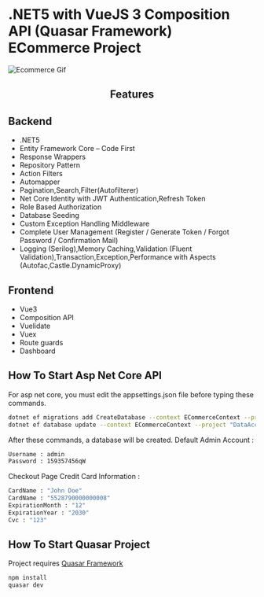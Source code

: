 # .NET5 with VueJS 3 Composition API (Quasar Framework) ECommerce Project

<img alt="Ecommerce Gif" src="assets/Ecommercelast.gif"> </img>

**<h2 align="center">Features</p>**

## Backend
- .NET5
- Entity Framework Core – Code First 
- Response Wrappers
- Repository Pattern
- Action Filters
- Automapper
- Pagination,Search,Filter(Autofilterer)
- Net Core Identity with JWT Authentication,Refresh Token
- Role Based Authorization
- Database Seeding
- Custom Exception Handling Middleware
- Complete User Management  (Register / Generate Token / Forgot Password / Confirmation Mail)
- Logging (Serilog),Memory Caching,Validation (Fluent Validation),Transaction,Exception,Performance with Aspects (Autofac,Castle.DynamicProxy)

## Frontend
- Vue3
- Composition API
- Vuelidate
- Vuex
- Route guards
- Dashboard

## How To Start Asp Net Core API

For asp net core, you must edit the appsettings.json file before typing these commands. 

```sh
dotnet ef migrations add CreateDatabase --context ECommerceContext --project "DataAccess" --startup-project "WebAPI"
dotnet ef database update --context ECommerceContext --project "DataAccess" --startup-project "WebAPI"
```
After these commands, a database will be created. 
Default Admin Account : 

```sh
Username : admin
Password : 159357456qW
```

Checkout Page Credit Card Information : 

```sh
CardName : "John Doe"
CardName : "5528790000000008"
ExpirationMonth : "12"
ExpirationYear : "2030"
Cvc : "123"
```

## How To Start Quasar Project

Project requires [Quasar Framework](https://quasar.dev) 


```sh
npm install
quasar dev
```



